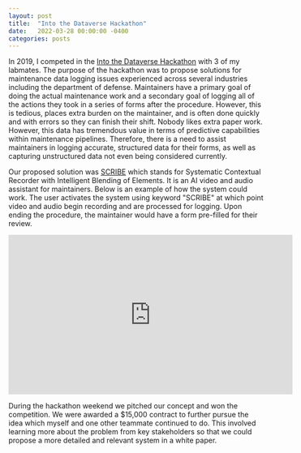 ```yaml
---
layout: post
title:  "Into the Dataverse Hackathon"
date:   2022-03-28 00:00:00 -0400
categories: posts
---
```


In 2019, I competed in the [Into the Dataverse Hackathon](https://nsin-into-the-dataverse.devpost.com/) with 3 of my labmates. The purpose of the hackathon was to propose solutions for maintenance data logging issues experienced across several industries including the department of defense. Maintainers have a primary goal of doing the actual maintenance work and a secondary goal of logging all of the actions they took in a series of forms after the procedure. However, this is tedious, places extra burden on the maintainer, and is often done quickly and with errors so they can finish their shift. Nobody likes extra paper work. However, this data has tremendous value in terms of predictive capabilities within maintenance pipelines. Therefore, there is a need to assist maintainers in logging accurate, structured data for their forms, as well as capturing unstructured data not even being considered currently. 


Our proposed solution was [SCRIBE](https://devpost.com/software/scribe-ezrgdh) which stands for Systematic Contextual Recorder with Intelligent Blending of Elements. It is an AI video and audio assistant for maintainers. Below is an example of how the system could work. The user activates the system using keyword "SCRIBE" at which point video and audio begin recording and are processed for logging. Upon ending the procedure, the maintainer would have a form pre-filled for their review.


<iframe width="560" height="315" src="https://www.youtube.com/embed/KLzUvYl06Bs" title="YouTube video player" frameborder="0" allow="accelerometer; autoplay; clipboard-write; encrypted-media; gyroscope; picture-in-picture" allowfullscreen></iframe>


During the hackathon weekend we pitched our concept and won the competition. We were awarded a $15,000 contract to further pursue the idea which myself and one other teammate continued to do. This involved learning more about the problem from key stakeholders so that we could propose a more detailed and relevant system in a white paper.  